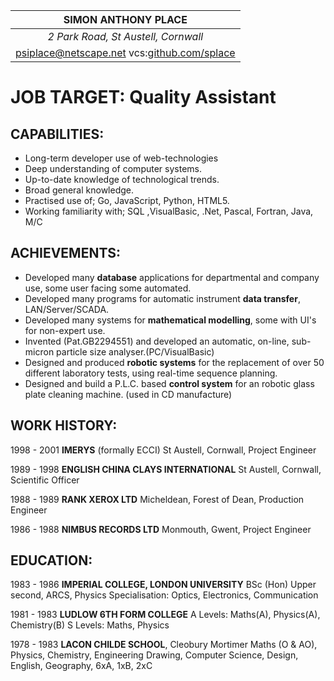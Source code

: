 
| **SIMON ANTHONY PLACE** |
|:---:|
|<address>2 Park Road, St Austell, Cornwall</address>|
|<a href="mailto:psiplace@netscape.net?Subject=CV">psiplace@netscape.net</a> vcs:<a href="https:/github.com/splace">github.com/splace</a>|
  
# JOB TARGET: __Quality Assistant__
  
## CAPABILITIES:

* Long-term developer use of web-technologies
* Deep understanding of computer systems.
* Up-to-date knowledge of technological trends.
* Broad general knowledge.
* Practised use of;  Go, JavaScript, Python, HTML5.
* Working familiarity with; SQL ,VisualBasic, .Net, Pascal, Fortran, Java, M/C

## ACHIEVEMENTS:
  
* Developed many **database** applications for departmental and company use, some user facing some automated.
* Developed many programs for automatic instrument **data transfer**, LAN/Server/SCADA.
* Developed many systems for **mathematical modelling**, some with UI's for non-expert use.
* Invented (Pat.GB2294551) and developed an automatic, on-line, sub-micron particle size analyser.(PC/VisualBasic)
* Designed and produced **robotic systems** for the replacement of over 50 different laboratory tests, using real-time sequence planning.
* Designed and build a P.L.C. based **control system** for an robotic glass plate cleaning machine. (used in CD manufacture)

## WORK HISTORY:
  
1998 - 2001 **IMERYS** (formally ECCI)
St Austell, Cornwall,
Project Engineer
  
1989 - 1998 **ENGLISH CHINA CLAYS INTERNATIONAL**
St Austell, Cornwall,
Scientific Officer
  
1988 - 1989 **RANK XEROX LTD**
Micheldean, Forest of Dean,
Production Engineer
  
1986 - 1988 **NIMBUS RECORDS LTD**
Monmouth, Gwent,
Project Engineer
  
## EDUCATION:
  
1983 - 1986 **IMPERIAL COLLEGE, LONDON UNIVERSITY**
BSc (Hon) Upper second, ARCS, Physics
Specialisation: Optics, Electronics, Communication
  
1981 - 1983 **LUDLOW 6TH FORM COLLEGE**
A Levels: Maths(A), Physics(A), Chemistry(B) S Levels: Maths, Physics
  
1978 - 1983 **LACON CHILDE SCHOOL**, Cleobury Mortimer
Maths (O & AO), Physics, Chemistry, Engineering Drawing, Computer Science, Design, English, Geography, 6xA, 1xB, 2xC
  

